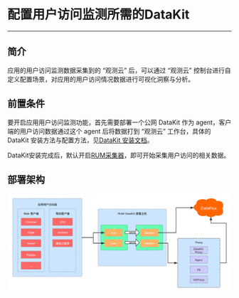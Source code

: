 # 配置用户访问监测所需的DataKit
---

## 简介

应用的用户访问监测数据采集到的 “观测云” 后，可以通过 “观测云” 控制台进行自定义配置场景，对应用的用户访问情况数据进行可视化洞察与分析。

## 前置条件

要开启应用用户访问监测功能，首先需要部署一个公网 DataKit 作为 agent，客户端的用户访问数据通过这个 agent 后将数据打到 “观测云” 工作台，具体的 DataKit 安装方法与配置方法，见[DataKit 安装文档](../datakit/datakit-install.md)。

DataKit安装完成后，默认开启[RUM采集器](../integrations/rum.md)，即可开始采集用户访问的相关数据。
## 部署架构

![](img/rum-arch.png)


